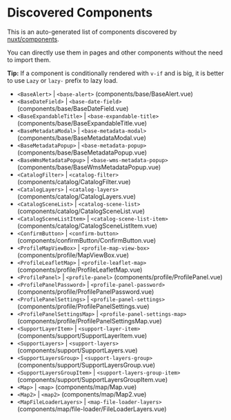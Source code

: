 # Discovered Components

This is an auto-generated list of components discovered by [nuxt/components](https://github.com/nuxt/components).

You can directly use them in pages and other components without the need to import them.

**Tip:** If a component is conditionally rendered with `v-if` and is big, it is better to use `Lazy` or `lazy-` prefix to lazy load.

- `<BaseAlert>` | `<base-alert>` (components/base/BaseAlert.vue)
- `<BaseDateField>` | `<base-date-field>` (components/base/BaseDateField.vue)
- `<BaseExpandableTitle>` | `<base-expandable-title>` (components/base/BaseExpandableTitle.vue)
- `<BaseMetadataModal>` | `<base-metadata-modal>` (components/base/BaseMetadataModal.vue)
- `<BaseMetadataPopup>` | `<base-metadata-popup>` (components/base/BaseMetadataPopup.vue)
- `<BaseWmsMetadataPopup>` | `<base-wms-metadata-popup>` (components/base/BaseWmsMetadataPopup.vue)
- `<CatalogFilter>` | `<catalog-filter>` (components/catalog/CatalogFilter.vue)
- `<CatalogLayers>` | `<catalog-layers>` (components/catalog/CatalogLayers.vue)
- `<CatalogSceneList>` | `<catalog-scene-list>` (components/catalog/CatalogSceneList.vue)
- `<CatalogSceneListItem>` | `<catalog-scene-list-item>` (components/catalog/CatalogSceneListItem.vue)
- `<ConfirmButton>` | `<confirm-button>` (components/confirmButton/ConfirmButton.vue)
- `<ProfileMapViewBox>` | `<profile-map-view-box>` (components/profile/MapViewBox.vue)
- `<ProfileLeafletMap>` | `<profile-leaflet-map>` (components/profile/ProfileLeafletMap.vue)
- `<ProfilePanel>` | `<profile-panel>` (components/profile/ProfilePanel.vue)
- `<ProfilePanelPassword>` | `<profile-panel-password>` (components/profile/ProfilePanelPassword.vue)
- `<ProfilePanelSettings>` | `<profile-panel-settings>` (components/profile/ProfilePanelSettings.vue)
- `<ProfilePanelSettingsMap>` | `<profile-panel-settings-map>` (components/profile/ProfilePanelSettingsMap.vue)
- `<SupportLayerItem>` | `<support-layer-item>` (components/support/SupportLayerItem.vue)
- `<SupportLayers>` | `<support-layers>` (components/support/SupportLayers.vue)
- `<SupportLayersGroup>` | `<support-layers-group>` (components/support/SupportLayersGroup.vue)
- `<SupportLayersGroupItem>` | `<support-layers-group-item>` (components/support/SupportLayersGroupItem.vue)
- `<Map>` | `<map>` (components/map/Map.vue)
- `<Map2>` | `<map2>` (components/map/Map2.vue)
- `<MapFileLoaderLayers>` | `<map-file-loader-layers>` (components/map/file-loader/FileLoaderLayers.vue)

